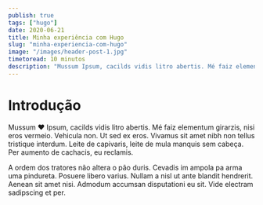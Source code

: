 ```yaml
---
publish: true
tags: ["hugo"]
date: 2020-06-21
title: Minha experiência com Hugo
slug: "minha-experiencia-com-hugo"
image: "/images/header-post-1.jpg"
timetoread: 10 minutos
description: "Mussum Ipsum, cacilds vidis litro abertis. Mé faiz elementum girarzis, nisi eros vermeio. Vehicula non. Ut sed ex eros. Vivamus sit amet nibh non tellus..."
---
```


# Introdução

Mussum :heart: Ipsum, cacilds vidis litro abertis. Mé faiz elementum girarzis, nisi eros vermeio. Vehicula non. Ut sed ex eros. Vivamus sit amet nibh non tellus tristique interdum. Leite de capivaris, leite de mula manquis sem cabeça. Per aumento de cachacis, eu reclamis.

A ordem dos tratores não altera o pão duris. Cevadis im ampola pa arma uma pindureta. Posuere libero varius. Nullam a nisl ut ante blandit hendrerit. Aenean sit amet nisi. Admodum accumsan disputationi eu sit. Vide electram sadipscing et per.
